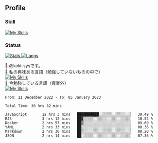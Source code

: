## Profile
### Skill
[![My Skills](https://skillicons.dev/icons?i=html,css,javascript,php,java,nodejs,react,bootstrap,docker,laravel,git,github,githubactions,materialui&theme=dark)](https://skillicons.dev)<br>
### Status
[![Stats](https://github-readme-stats.vercel.app/api?username=koki-sys&count_private=true&show_icons=true)
![Langs](https://github-readme-stats.vercel.app/api/top-langs/?username=koki-sys&layout=compact)](https://github.com/koki-sys)

👋 @koki-sysです。<br/>
👀 私の興味ある言語（勉強していないものの中で）<br/>
[![My Skills](https://skillicons.dev/icons?i=golang,gin&theme=dark)](https://skillicons.dev)<br/>
🌱 今勉強している言語（授業外）<br/>
[![My Skills](https://skillicons.dev/icons?i=typescript,react&theme=dark)](https://skillicons.dev)


<!---
koki-sys/koki-sys is a ✨ special ✨ repository because its `README.md` (this file) appears on your GitHub profile.
You can click the Preview link to take a look at your changes.
--->

<!--START_SECTION:waka-->

```text
From: 21 December 2022 - To: 05 January 2023

Total Time: 30 hrs 32 mins

JavaScript       12 hrs 3 mins   ██████████░░░░░░░░░░░░░░░   39.49 %
EJS              3 hrs 12 mins   ██▓░░░░░░░░░░░░░░░░░░░░░░   10.52 %
Docker           2 hrs 57 mins   ██▒░░░░░░░░░░░░░░░░░░░░░░   09.69 %
YAML             2 hrs 33 mins   ██░░░░░░░░░░░░░░░░░░░░░░░   08.36 %
Markdown         2 hrs 30 mins   ██░░░░░░░░░░░░░░░░░░░░░░░   08.20 %
JSON             2 hrs 14 mins   ██░░░░░░░░░░░░░░░░░░░░░░░   07.36 %
```

<!--END_SECTION:waka-->
